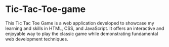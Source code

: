 # Tic-Tac-Toe-game
This Tic Tac Toe Game is a web application developed to showcase my learning and skills in HTML, CSS, and JavaScript. It offers an interactive and enjoyable way to play the classic game while demonstrating fundamental web development techniques.
